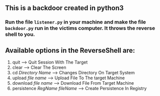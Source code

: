 ## This is a backdoor created in python3

### Run the file `listener.py` in your machine and make the file `backdoor.py` run in the victims computer. It throws the reverse shell to you.

## Available options in the ReverseShell are:

1. quit                                --> Quit Session With The Target
2. clear                               --> Clear The Screen
3. cd *Directory Name*                 --> Changes Directory On Target System
4. upload *file name*                  --> Upload File To The target Machine
5. download *file name*                --> Download File From Target Machine
6. persistence *RegName* *fileName*    --> Create Persistence In Registry